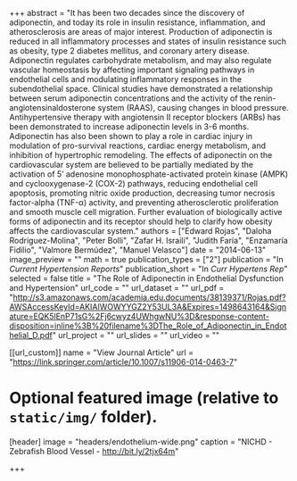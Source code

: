 +++
abstract = "It has been two decades since the discovery of adiponectin, and today its role in insulin resistance, inflammation, and atherosclerosis are areas of major interest. Production of adiponectin is reduced in all inflammatory processes and states of insulin resistance such as obesity, type 2 diabetes mellitus, and coronary artery disease. Adiponectin regulates carbohydrate metabolism, and may also regulate vascular homeostasis by affecting important signaling pathways in endothelial cells and modulating inflammatory responses in the subendothelial space. Clinical studies have demonstrated a relationship between serum adiponectin concentrations and the activity of the renin-angiotensinaldosterone system (RAAS), causing changes in blood pressure. Antihypertensive therapy with angiotensin II receptor blockers (ARBs) has been demonstrated to increase adiponectin levels in 3-6 months. Adiponectin has also been shown to play a role in cardiac injury in modulation of pro-survival reactions, cardiac energy metabolism, and inhibition of hypertrophic remodeling. The effects of adiponectin on the cardiovascular system are believed to be partially mediated by the activation of 5’ adenosine monophosphate-activated protein kinase (AMPK) and cyclooxygenase-2 (COX-2) pathways, reducing endothelial cell apoptosis, promoting nitric oxide production, decreasing tumor necrosis factor-alpha (TNF-α) activity, and preventing atherosclerotic proliferation and smooth muscle cell migration. Further evaluation of biologically active forms of adiponectin and its receptor should help to clarify how obesity affects the cardiovascular system."
authors = ["Edward Rojas", "Daloha Rodríguez-Molina", "Peter Bolli", "Zafar H. Israili", "Judith Faría", "Enzamaría Fidilio", "Valmore Bermúdez", "Manuel Velasco"]
date = "2014-06-13"
image_preview = ""
math = true
publication_types = ["2"]
publication = "In *Current Hypertension Reports*"
publication_short = "In *Curr Hypertens Rep*"
selected = false
title = "The Role of Adiponectin in Endothelial Dysfunction and Hypertension"
url_code = ""
url_dataset = ""
url_pdf = "http://s3.amazonaws.com/academia.edu.documents/38139371/Rojas.pdf?AWSAccessKeyId=AKIAIWOWYYGZ2Y53UL3A&Expires=1498643164&Signature=EQK5lEnP71sG%2Fj6cwyz4UWhgwNU%3D&response-content-disposition=inline%3B%20filename%3DThe_Role_of_Adiponectin_in_Endothelial_D.pdf"
url_project = ""
url_slides = ""
url_video = ""

[[url_custom]]
name = "View Journal Article"
url = "https://link.springer.com/article/10.1007/s11906-014-0463-7"

# Optional featured image (relative to `static/img/` folder).
[header]
image = "headers/endothelium-wide.png"
caption = "NICHD - Zebrafish Blood Vessel - http://bit.ly/2tjx64m"

+++



